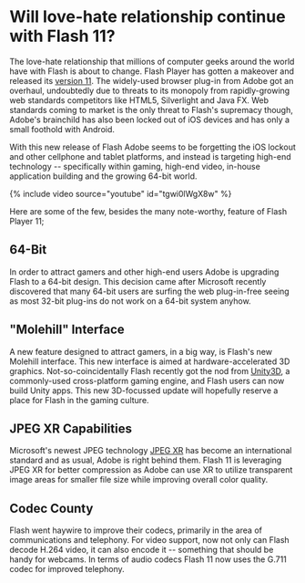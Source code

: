 # Will love-hate relationship continue with Flash 11?

The love-hate relationship that millions of computer geeks around the world have with Flash is about to change. Flash Player has gotten a makeover and released its <a href="http://labs.adobe.com/technologies/flashplatformruntimes/flashplayer11/">version 11</a>. The widely-used browser plug-in from Adobe got an overhaul, undoubtedly due to threats to its monopoly from rapidly-growing web standards competitors like HTML5, Silverlight and Java FX. Web standards coming to market is the only threat to Flash's supremacy though, Adobe's brainchild has also been locked out of iOS devices and has only a small foothold with Android.

With this new release of Flash Adobe seems to be forgetting the iOS lockout and other cellphone and tablet platforms, and instead is targeting high-end technology -- specifically within gaming, high-end video, in-house application building and the growing 64-bit world.

{% include video source="youtube" id="tgwi0lWgX8w" %}

Here are some of the few, besides the many note-worthy, feature of Flash Player 11;

## 64-Bit

In order to attract gamers and other high-end users Adobe is upgrading Flash to a 64-bit design. This decision came after Microsoft recently discovered that many 64-bit users are surfing the web plug-in-free seeing as most 32-bit plug-ins do not work on a 64-bit system anyhow. 

## "Molehill" Interface

A new feature designed to attract gamers, in a big way, is Flash's new Molehill interface. This new interface is aimed at hardware-accelerated 3D graphics. Not-so-coincidentally Flash recently got the nod from <a href="http://unity3d.com/">Unity3D</a>, a commonly-used cross-platform gaming engine, and Flash users can now build Unity apps. This new 3D-focussed update will hopefully reserve a place for Flash in the gaming culture. 

## JPEG XR Capabilities

Microsoft's newest JPEG technology <a href="http://en.wikipedia.org/wiki/JPEG_XR">JPEG XR</a> has become an international standard and as usual, Adobe is right behind them. Flash 11 is leveraging JPEG XR for better compression as Adobe can use XR to utilize transparent image areas for smaller file size while improving overall color quality. 

## Codec County

Flash went haywire to improve their codecs, primarily in the area of communications and telephony. For video support, now not only can Flash decode H.264 video, it can also encode it -- something that should be handy for webcams. In terms of audio codecs Flash 11 now uses the G.711 codec for improved telephony.
